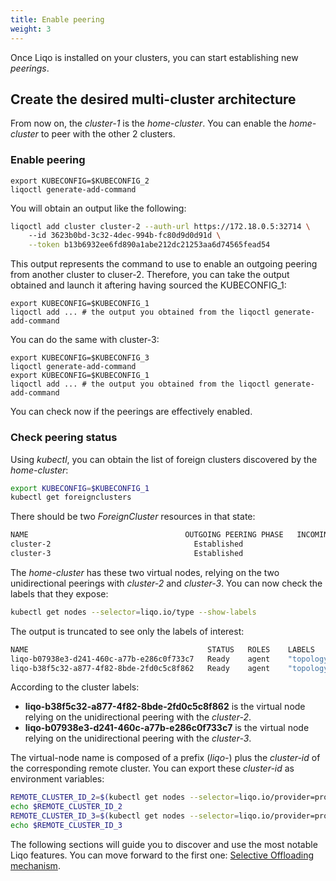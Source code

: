 ```yaml
---
title: Enable peering
weight: 3
---
```


Once Liqo is installed on your clusters, you can start establishing new *peerings*. 


## Create the desired multi-cluster architecture

From now on, the *cluster-1* is the *home-cluster*. 
You can enable the *home-cluster* to peer with the other 2 clusters.

### Enable peering

```
export KUBECONFIG=$KUBECONFIG_2
liqoctl generate-add-command
```

You will obtain an output like the following:

```bash
liqoctl add cluster cluster-2 --auth-url https://172.18.0.5:32714 \ 
    --id 3623b0bd-3c32-4dec-994b-fc80d9d0d91d \
    --token b13b6932ee6fd890a1abe212dc21253aa6d74565fead54
```

This output represents the command to use to enable an outgoing peering from another cluster to cluser-2.
Therefore, you can take the output obtained and launch it aftering having sourced the KUBECONFIG_1:

```
export KUBECONFIG=$KUBECONFIG_1
liqoctl add ... # the output you obtained from the liqoctl generate-add-command
```

You can do the same with cluster-3:

```
export KUBECONFIG=$KUBECONFIG_3
liqoctl generate-add-command
export KUBECONFIG=$KUBECONFIG_1
liqoctl add ... # the output you obtained from the liqoctl generate-add-command
```

You can check now if the peerings are effectively enabled.

### Check peering status

Using *kubectl*, you can obtain the list of foreign clusters discovered by the *home-cluster*:

```bash
export KUBECONFIG=$KUBECONFIG_1
kubectl get foreignclusters
```

There should be two *ForeignCluster* resources in that state:

```bash
NAME                                   OUTGOING PEERING PHASE   INCOMING PEERING PHASE   NETWORKING STATUS   AUTHENTICATION STATUS
cluster-2                                Established                   None                 Established           Established             
cluster-3                                Established                   None                 Established           Established             
```

The *home-cluster* has these two virtual nodes, relying on the two unidirectional peerings with *cluster-2* and *cluster-3*.
You can now check the labels that they expose:

```bash
kubectl get nodes --selector=liqo.io/type --show-labels
```

The output is truncated to see only the labels of interest:

```bash
NAME                                        STATUS   ROLES    LABELS
liqo-b07938e3-d241-460c-a77b-e286c0f733c7   Ready    agent    "topology.liqo.io/region"="eu-east", "liqo.io/provider"="provider-3"
liqo-b38f5c32-a877-4f82-8bde-2fd0c5c8f862   Ready    agent    "topology.liqo.io/region"="us-west", "liqo.io/provider"="provider-2"
```

According to the cluster labels:

* **liqo-b38f5c32-a877-4f82-8bde-2fd0c5c8f862** is the virtual node relying on the unidirectional peering with the *cluster-2*.
* **liqo-b07938e3-d241-460c-a77b-e286c0f733c7** is the virtual node relying on the unidirectional peering with the *cluster-3*.

The virtual-node name is composed of a prefix (*liqo-*) plus the *cluster-id* of the corresponding remote cluster.
You can export these *cluster-id* as environment variables:

```bash
REMOTE_CLUSTER_ID_2=$(kubectl get nodes --selector=liqo.io/provider=provider-2 | cut -d " " -f1 | cut -d "-" -f2-)
echo $REMOTE_CLUSTER_ID_2 
REMOTE_CLUSTER_ID_3=$(kubectl get nodes --selector=liqo.io/provider=provider-3 | cut -d " " -f1 | cut -d "-" -f2-)
echo $REMOTE_CLUSTER_ID_3 
```

The following sections will guide you to discover and use the most notable Liqo features.
You can move forward to the first one: [Selective Offloading mechanism](../select_clusters).



